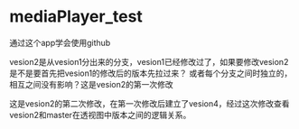 # mediaPlayer_test
通过这个app学会使用github


vesion2是从vesion1分出来的分支，vesion1已经修改过了，如果要修改vesion2是不是要首先把vesion1的修改后的版本先拉过来？
或者每个分支之间时独立的，相互之间没有影响？这是vesion2的第一次修改

这是vesion2的第二次修改，在第一次修改后建立了vesion4，经过这次修改查看vesion2和master在透视图中版本之间的逻辑关系。
